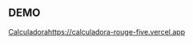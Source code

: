 ## DEMO
[Calculadora](https://calculadora-rouge-five.vercel.app)https://calculadora-rouge-five.vercel.app
